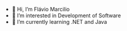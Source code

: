 - 👋 Hi, I’m Flávio Marcilio
- 👀 I’m interested in Development of Software
- 🌱 I’m currently learning .NET and Java

<!---
flaviomarcilio/flaviomarcilio is a ✨ special ✨ repository because its `README.md` (this file) appears on your GitHub profile.
You can click the Preview link to take a look at your changes.
--->
